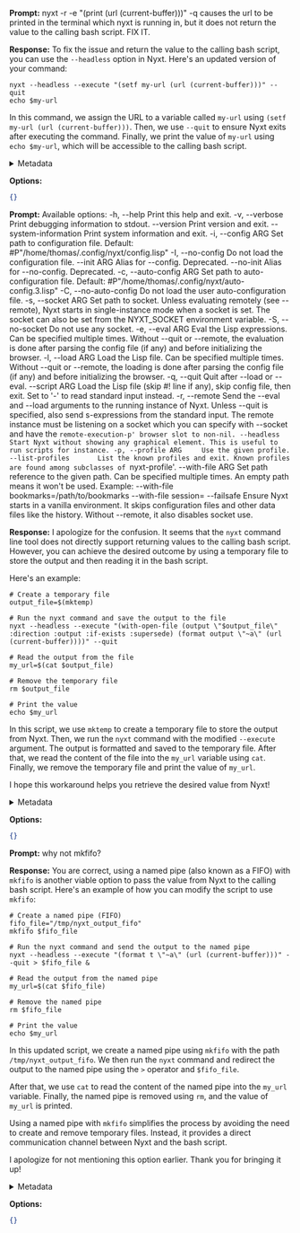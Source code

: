 **Prompt:**
nyxt -r -e "(print (url (current-buffer)))" -q causes the url to be printed in the terminal which nyxt is running in, but it does not return the value to the calling bash script. FIX IT.

**Response:**
To fix the issue and return the value to the calling bash script, you can use the `--headless` option in Nyxt. Here's an updated version of your command:

```shell
nyxt --headless --execute "(setf my-url (url (current-buffer)))" --quit
echo $my-url
```

In this command, we assign the URL to a variable called `my-url` using `(setf my-url (url (current-buffer)))`. Then, we use `--quit` to ensure Nyxt exits after executing the command. Finally, we print the value of `my-url` using `echo $my-url`, which will be accessible to the calling bash script.

<details><summary>Metadata</summary>

- Duration: 14565 ms
- Datetime: 2023-10-13T18:15:15.024612
- Model: gpt-3.5-turbo-0613

</details>

**Options:**
```json
{}
```

**Prompt:**
Available options:
  -h, --help            Print this help and exit.
  -v, --verbose         Print debugging information to stdout.
  --version             Print version and exit.
  --system-information  Print system information and exit.
  -i, --config ARG      Set path to configuration file.
                       Default: #P"/home/thomas/.config/nyxt/config.lisp"
  -I, --no-config       Do not load the configuration file.
  --init ARG            Alias for --config.  Deprecated.
  --no-init             Alias for --no-config.  Deprecated.
  -c, --auto-config ARG Set path to auto-configuration file.
                       Default: #P"/home/thomas/.config/nyxt/auto-config.3.lisp"
  -C, --no-auto-config  Do not load the user auto-configuration file.
  -s, --socket ARG      Set path to socket.
                       Unless evaluating remotely (see --remote), Nyxt starts in single-instance mode when a socket is set.
                       The socket can also be set from the NYXT_SOCKET environment variable.
  -S, --no-socket       Do not use any socket.
  -e, --eval ARG        Eval the Lisp expressions.  Can be specified multiple times.
                       Without --quit or --remote, the evaluation is done after parsing the config file
                       (if any) and before initializing the browser.
  -l, --load ARG        Load the Lisp file.  Can be specified multiple times.
                       Without --quit or --remote, the loading is done after parsing the config file
                       (if any) and before initializing the browser.
  -q, --quit            Quit after --load or --eval.
  --script ARG          Load the Lisp file (skip #! line if any), skip config file, then exit.
                       Set to '-' to read standard input instead.
  -r, --remote          Send the --eval and --load arguments to the running instance of Nyxt.
                       Unless --quit is specified, also send s-expressions from the standard input.
                       The remote instance must be listening on a socket which you can specify with --socket
                       and have the `remote-execution-p' browser slot to non-nil.
  --headless            Start Nyxt without showing any graphical element.
                       This is useful to run scripts for instance.
  -p, --profile ARG     Use the given profile.
  --list-profiles       List the known profiles and exit.
                       Known profiles are found among subclasses of `nyxt-profile'.
  --with-file ARG       Set path reference to the given path.
                       Can be specified multiple times.  An empty path means it won't be used.
                       Example: --with-file bookmarks=/path/to/bookmarks
                                --with-file session=
  --failsafe            Ensure Nyxt starts in a vanilla environment.
                       It skips configuration files and other data files like the history.
                       Without --remote, it also disables socket use.

**Response:**
I apologize for the confusion. It seems that the `nyxt` command line tool does not directly support returning values to the calling bash script. However, you can achieve the desired outcome by using a temporary file to store the output and then reading it in the bash script.

Here's an example:

```shell
# Create a temporary file
output_file=$(mktemp)

# Run the nyxt command and save the output to the file
nyxt --headless --execute "(with-open-file (output \"$output_file\" :direction :output :if-exists :supersede) (format output \"~a\" (url (current-buffer))))" --quit

# Read the output from the file
my_url=$(cat $output_file)

# Remove the temporary file
rm $output_file

# Print the value
echo $my_url
```

In this script, we use `mktemp` to create a temporary file to store the output from Nyxt. Then, we run the `nyxt` command with the modified `--execute` argument. The output is formatted and saved to the temporary file. After that, we read the content of the file into the `my_url` variable using `cat`. Finally, we remove the temporary file and print the value of `my_url`.

I hope this workaround helps you retrieve the desired value from Nyxt!

<details><summary>Metadata</summary>

- Duration: 31242 ms
- Datetime: 2023-10-13T18:16:49.959491
- Model: gpt-3.5-turbo-0613

</details>

**Options:**
```json
{}
```

**Prompt:**
why not mkfifo?

**Response:**
You are correct, using a named pipe (also known as a FIFO) with `mkfifo` is another viable option to pass the value from Nyxt to the calling bash script. Here's an example of how you can modify the script to use `mkfifo`:

```shell
# Create a named pipe (FIFO)
fifo_file="/tmp/nyxt_output_fifo"
mkfifo $fifo_file

# Run the nyxt command and send the output to the named pipe
nyxt --headless --execute "(format t \"~a\" (url (current-buffer)))" --quit > $fifo_file &

# Read the output from the named pipe
my_url=$(cat $fifo_file)

# Remove the named pipe
rm $fifo_file

# Print the value
echo $my_url
```

In this updated script, we create a named pipe using `mkfifo` with the path `/tmp/nyxt_output_fifo`. We then run the `nyxt` command and redirect the output to the named pipe using the `>` operator and `$fifo_file`.

After that, we use `cat` to read the content of the named pipe into the `my_url` variable. Finally, the named pipe is removed using `rm`, and the value of `my_url` is printed.

Using a named pipe with `mkfifo` simplifies the process by avoiding the need to create and remove temporary files. Instead, it provides a direct communication channel between Nyxt and the bash script.

I apologize for not mentioning this option earlier. Thank you for bringing it up!

<details><summary>Metadata</summary>

- Duration: 32668 ms
- Datetime: 2023-10-13T18:21:31.726760
- Model: gpt-3.5-turbo-0613

</details>

**Options:**
```json
{}
```

